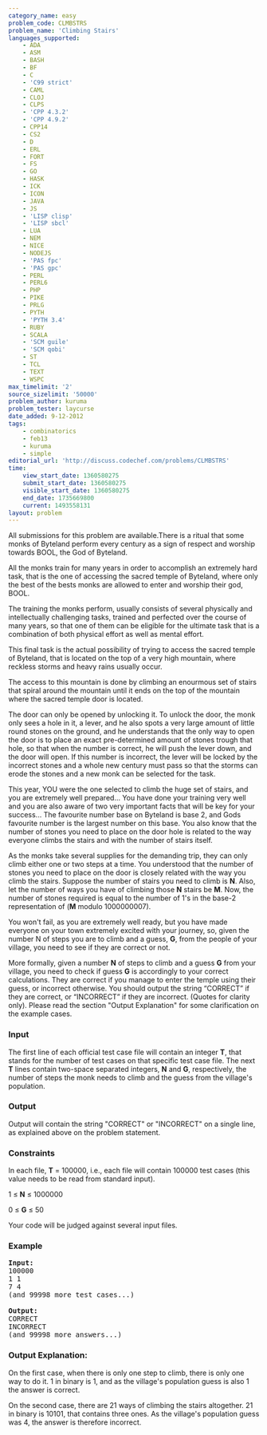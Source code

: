 ```yaml
---
category_name: easy
problem_code: CLMBSTRS
problem_name: 'Climbing Stairs'
languages_supported:
    - ADA
    - ASM
    - BASH
    - BF
    - C
    - 'C99 strict'
    - CAML
    - CLOJ
    - CLPS
    - 'CPP 4.3.2'
    - 'CPP 4.9.2'
    - CPP14
    - CS2
    - D
    - ERL
    - FORT
    - FS
    - GO
    - HASK
    - ICK
    - ICON
    - JAVA
    - JS
    - 'LISP clisp'
    - 'LISP sbcl'
    - LUA
    - NEM
    - NICE
    - NODEJS
    - 'PAS fpc'
    - 'PAS gpc'
    - PERL
    - PERL6
    - PHP
    - PIKE
    - PRLG
    - PYTH
    - 'PYTH 3.4'
    - RUBY
    - SCALA
    - 'SCM guile'
    - 'SCM qobi'
    - ST
    - TCL
    - TEXT
    - WSPC
max_timelimit: '2'
source_sizelimit: '50000'
problem_author: kuruma
problem_tester: laycurse
date_added: 9-12-2012
tags:
    - combinatorics
    - feb13
    - kuruma
    - simple
editorial_url: 'http://discuss.codechef.com/problems/CLMBSTRS'
time:
    view_start_date: 1360580275
    submit_start_date: 1360580275
    visible_start_date: 1360580275
    end_date: 1735669800
    current: 1493558131
layout: problem
---
```

All submissions for this problem are available.There is a ritual that some monks of Byteland perform every century as a sign of respect and worship towards BOOL, the God of Byteland.

All the monks train for many years in order to accomplish an extremely hard task, that is the one of accessing the sacred temple of Byteland, where only the best of the bests monks are allowed to enter and worship their god, BOOL.

The training the monks perform, usually consists of several physically and intellectually challenging tasks, trained and perfected over the course of many years, so that one of them can be eligible for the ultimate task that is a combination of both physical effort as well as mental effort.

This final task is the actual possibility of trying to access the sacred temple of Byteland, that is located on the top of a very high mountain, where reckless storms and heavy rains usually occur.

The access to this mountain is done by climbing an enourmous set of stairs that spiral around the mountain until it ends on the top of the mountain where the sacred temple door is located.

The door can only be opened by unlocking it. To unlock the door, the monk only sees a hole in it, a lever, and he also spots a very large amount of little round stones on the ground, and he understands that the only way to open the door is to place an exact pre-determined amount of stones trough that hole, so that when the number is correct, he will push the lever down, and the door will open. If this number is incorrect, the lever will be locked by the incorrect stones and a whole new century must pass so that the storms can erode the stones and a new monk can be selected for the task.

This year, YOU were the one selected to climb the huge set of stairs, and you are extremely well prepared... You have done your training very well and you are also aware of two very important facts that will be key for your success... The favourite number base on Byteland is base 2, and Gods favourite number is the largest number on this base. You also know that the number of stones you need to place on the door hole is related to the way everyone climbs the stairs and with the number of stairs itself.

As the monks take several supplies for the demanding trip, they can only climb either one or two steps at a time. You understood that the number of stones you need to place on the door is closely related with the way you climb the stairs. Suppose the number of stairs you need to climb is **N**. Also, let the number of ways you have of climbing those **N** stairs be **M**. Now, the number of stones required is equal to the number of 1's in the base-2 representation of (**M** modulo 1000000007).

You won't fail, as you are extremely well ready, but you have made everyone on your town extremely excited with your journey, so, given the number N of steps you are to climb and a guess, **G**, from the people of your village, you need to see if they are correct or not.

More formally, given a number **N** of steps to climb and a guess **G** from your village, you need to check if guess **G** is accordingly to your correct calculations. They are correct if you manage to enter the temple using their guess, or incorrect otherwise. You should output the string “CORRECT” if they are correct, or “INCORRECT” if they are incorrect. (Quotes for clarity only). Please read the section "Output Explanation" for some clarification on the example cases.

### Input

The first line of each official test case file will contain an integer **T**, that stands for the number of test cases on that specific test case file.
The next **T** lines contain two-space separated integers, **N** and **G**, respectively, the number of steps the monk needs to climb and the guess from the village's population.

### Output

Output will contain the string "CORRECT" or "INCORRECT" on a single line, as explained above on the problem statement.

### Constraints

In each file, **T** = 100000, i.e., each file will contain 100000 test cases (this value needs to be read from standard input).

1 ≤ **N** ≤ 1000000

0 ≤ **G** ≤ 50

Your code will be judged against several input files.

### Example

<pre>
<b>Input:</b>
100000
1 1
7 4
(and 99998 more test cases...)

<b>Output:</b>
CORRECT
INCORRECT
(and 99998 more answers...)
</pre>
### Output Explanation:

On the first case, when there is only one step to climb, there is only one way to do it. 1 in binary is 1, and as the village's population guess is also 1 the answer is correct.

 On the second case, there are 21 ways of climbing the stairs altogether. 21 in binary is 10101, that contains three ones. As the village's population guess was 4, the answer is therefore incorrect.
